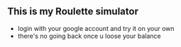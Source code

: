 ## This is my Roulette simulator

- login with your google account and try it on your own
- there's no going back once u loose your balance
